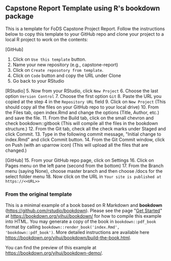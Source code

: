 ## Capstone Report Template using R's bookdown package
This is a template for FoDS Capstone Project Report. Follow the instructions below to copy this template to your GitHub repo and clone your project to a local R project to work on the contents:

[GitHub]
1. Click on `Use this template` button.  
2. Name your new repository (e.g., capstone-report)  
3. Click on `Create reposotory from template`.  
4. Click on `Code` button and copy the URL under Clone
5. Go back to your RStudio

[RStudio]
5. Now from your RStudio, click `New Project`
6. Choose the last option `Version Control`
7. Choose the first option `Git`
8. Paste the URL you copied at the step 4 in the `Repository URL` field
9. Click on `New Project` (This should copy all the files on your GitHub repo to your local drive)
10. From the Files tab, open index.Rmd and change the options (Title, Author, etc.) and save the file.
11. From the Build tab, click on the small chevron and check bookdown::gitbook (This will compile all the files in the bookdown structure.)
12. From the Git tab, check all the check marks under Staged and click Commit.
13. Type in the following commit message, "Initial change to index.Rmd" and click Commit button.
14. From the Git Commit window, click on Push (with an uparrow icon) (This will upload all the files that are changed.)

[GitHub]
15. From your GitHub repo page, click on Settings
16. Click on Pages menu on the left pane (second from the bottom)
17. From the Branch menu (saying None), choose master branch and then choose /docs for the select folder menu
18. Now click on the URL in `Your site is published at https://<<URL>> `

### From the original template
This is a minimal example of a book based on R Markdown and **bookdown** (https://github.com/rstudio/bookdown). Please see the page "[Get Started](https://bookdown.org/yihui/bookdown/get-started.html)" at https://bookdown.org/yihui/bookdown/ for how to compile this example into HTML. You may generate a copy of the book in `bookdown::pdf_book` format by calling `bookdown::render_book('index.Rmd', 'bookdown::pdf_book')`. More detailed instructions are available here https://bookdown.org/yihui/bookdown/build-the-book.html.

You can find the preview of this example at https://bookdown.org/yihui/bookdown-demo/.
